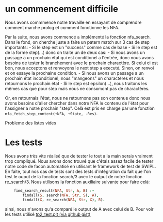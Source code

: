 # un commencement difficile

Nous avons commmencé notre travaille en essayant de comprendre comment marche prolog et comment fonctionne les NFA. 

Par la suite, nous avons commencé a implémenté la fonction nfa_search. Dans le fond, on cherche juste a faire un patern match sur 3 cas de step importants:
    - Si le step est un "success" comme cas de base
    - Si le step est de la forme step(...) donc on traite un de deux cas:
        - Si nous avons un passage a un prochain état qui est conditionel a l'entrée, donc nous avons besoins de tester le branchement avec le prochain charactère. Si celui ci est bon, nous acceptons et renvoyons le next step a executé. Sinon, on renvoi et on essaye la prochaine condition.
        - Si nous avons un passage a un prochain état inconditionel, nous "mangeons" un charactères et nous retournons le prochain état
    - Si le step est epsilon(...), nous traitons les mêmes cas que pour step mais nous ne consomont pas de charactères. 

Or, en retournais l'état, nous ne retournons pas son contenue donc nous avons besoins d'aller chercher dans notre NFA le contenu de l'état pour l'assigner a notre prochain "step". Celà est pris en charge par une fonction ```nfa_fetch_step_content(+NFA, +State, -Res)```. 

Probleme des listes vides




# Les tests

Nous avons très vite réalisé que de tester le tout a la main serais vraiment trop compliqué. Nous avons donc trouvé que c'étais assez facile de tester notre code de facon automatisé en utilisant le framework de test de SWIPL. En faite, tout nos cas de tests sont des tests d'intégration du fait que l'on test le ouput de la fonction search/3 avec le output de notre fonction re_search/3. Nous utilisons la fonction auxiliaire suivante pour faire celà: 

``` prolog
    find_search_result(NFA, Str, A, B) :-
        findall(S, search(NFA, Str, S), A),
        findall(X, re_search(NFA, Str, X), B).
```

ainsi, nous n'avons qu'a comparé le output de A avec celui de B. 
Pour voir les tests utilisé [tp2_test.plt (via github gist)](https://gist.github.com/jeankhoury0/a6e835df89e4d1432bd6e588435d5aae)